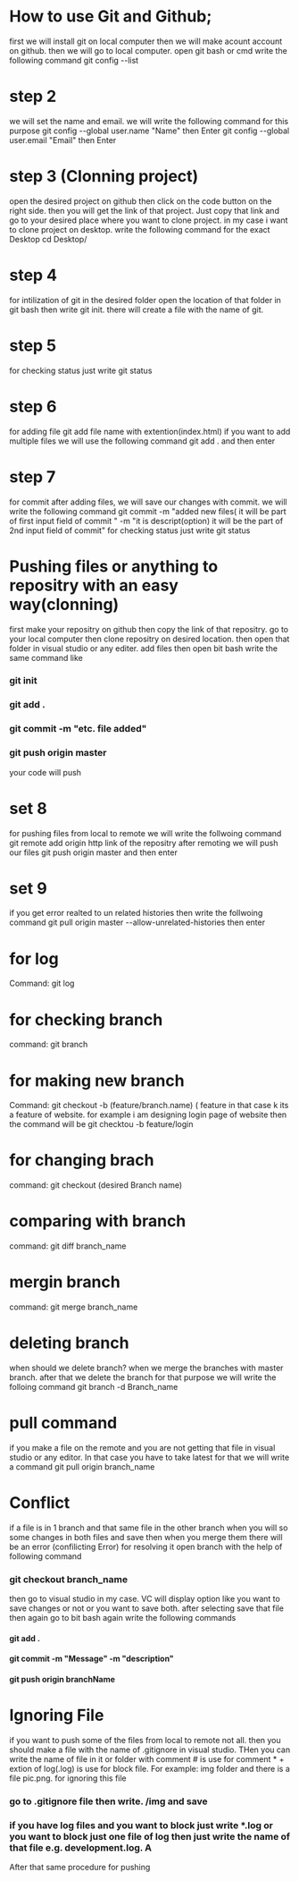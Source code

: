 # How to use Git and Github;
 first we will install git on local computer then we will make acount account on github. then we will go to local computer. open git bash or cmd write the following command
 git config --list
 
 # step 2
 we will set the name and email. we will write the following command for this purpose
 git config --global user.name "Name" then Enter
 git config --global user.email "Email" then Enter
 
 # step 3 (Clonning project)
 open the desired project on github then click on the code button on the right side.
 then you will get the link of that project. Just copy that link and go to your desired place where you want to clone project.
 in my case i want to clone project on desktop.
 write the following command for the exact Desktop
 cd Desktop/
 # step 4 
 for intilization of git in the desired folder 
 open the location of that folder in git bash 
 then write  git init. there will  create a file with the name of git.
 # step 5
 for checking status 
 just write git status
 
 # step 6
 for adding file 
 git add file name with extention(index.html)
 if you want to add multiple files we will use the following command
 git add . and then enter
  
 # step 7
 for commit
 after adding files, we will save our changes with commit. we will write the following command
 git commit -m "added new files( it will be part of first input field of commit " -m "it is descript(option) it will be the part of 2nd input field of commit"
 for checking status just write
 git status
 
 # Pushing files or anything to repositry with an easy way(clonning)
 first make your repositry on github then copy the link of that repositry. go to your local computer then clone repositry on desired location. 
 then open that folder in visual studio or any editer. add files then open bit bash write the same command like
 ### git init
 ### git add .
 ### git commit -m "etc. file added"
 ### git push origin master 
 your code will push 
 
 # set 8
 for pushing files from local to remote 
 we will write the follwoing command
 git remote add origin http link of the repositry
 after remoting we will push our files 
 git push origin master and then enter
 # set 9
 if you get error realted to un related histories then write the follwoing command
 git pull origin master  --allow-unrelated-histories then enter

 # for log
 Command: git log

 # for checking branch
 command: git branch
 # for making new branch
 Command: git checkout -b (feature/branch.name) ( feature in that case k its a feature of website. for example i am designing login page of website then the command will be
 git checktou -b feature/login
 # for changing brach 
 command: git checkout (desired Branch name)
 # comparing with branch
 command:
 git diff branch_name
 # mergin branch
 command: git merge branch_name
 
 # deleting branch
 when should we delete branch?
 when we merge the branches with master branch. after that we delete the branch for that purpose we will write the folloing command
 git branch -d Branch_name

 # pull command
 if you make a file on the remote and you are not getting that file in visual studio or any editor. In that case you have to take latest for that we will write a command
 git pull origin branch_name

 # Conflict
 if a file is in 1 branch and that same file in the other branch when you will so some changes in both files and save then when you merge them there will be an error (confilicting Error)
 for resolving it open branch with the help of following command
 ### git checkout branch_name
 then go to visual studio in my case. VC will display option like you want to save changes or not or you want to save both. after selecting save that file 
 then again go to bit bash 
 again write the following commands
 #### git add .
  #### git commit -m "Message" -m "description"
 #### git push origin branchName
 
 
 # Ignoring File
 if you want to push some of the files from local to remote not all. then you should make a file with the name of .gitignore in visual studio. THen you can write the name of file in it or folder with comment # is use for comment * + extion of log(.log) is use for block file. For example:
 img folder and there is a file pic.png. for ignoring this file 
 ### go to .gitignore file then write. /img and save 
 ### if you have log files and you want to block just write *.log or you want to block just one file of log then just write the name of that file e.g. development.log. A
 After that same procedure for pushing 
 
 
 

